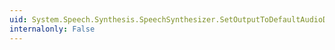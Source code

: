 ```yaml
---
uid: System.Speech.Synthesis.SpeechSynthesizer.SetOutputToDefaultAudioDevice
internalonly: False
---
```

